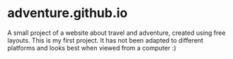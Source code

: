 # adventure.github.io
A small project of a website about travel and adventure, created using free layouts. This is my first project. It has not been adapted to different platforms and looks best when viewed from a computer :)
